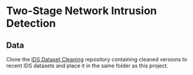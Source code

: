 # Two-Stage Network Intrusion Detection

## Data
Clone the [IDS Dataset Cleaning](https://gitlab.ilabt.imec.be/mverkerk/ids-dataset-cleaning) repository containing cleaned versions to recent IDS datasets and place it in the same folder as this project.
